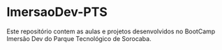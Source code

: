 # ImersaoDev-PTS
Este repositório contem as aulas e projetos desenvolvidos no BootCamp Imersão Dev do Parque Tecnológico de Sorocaba.
